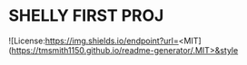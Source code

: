 # SHELLY FIRST PROJ
  ![License:https://img.shields.io/endpoint?url=<MIT](https://tmsmith1150.github.io/readme-generator/.MIT>&style<STYLE>


__##Description__
my proj

## Table of Contents
- [Description](#Description)
- [Installation](#Installation)
- [Usage](#Usage)
- [Contributing](#Contributing)
- [Tests](#Tests)
- [License](#License)
- [Questions](#Questions)

__##Installation__
_To install the necessary dependencies, run the following command:_
the npm i

__##Usage__
easy peasy

__##License__
MIT

__##Contributing__
can

__##Tests__
_To run the necessary tests, run the following command:_
the npm run

__##Questions__
![GitHub: tmsmithGithub : ](https://github.com/tmsmith1150?tab=repositories)
![Email: tmsmithemail : ]("mailto:tmsmith1150@live.com")

